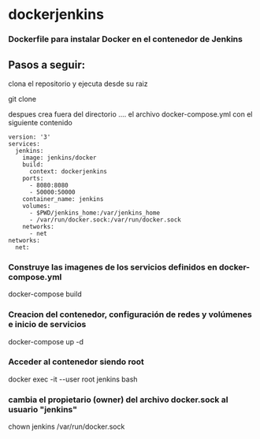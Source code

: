 # dockerjenkins

### Dockerfile para instalar Docker en el contenedor de Jenkins

## Pasos a seguir:

clona el repositorio y ejecuta desde su raiz 

git clone 

despues crea fuera del directorio ....
el archivo docker-compose.yml
con el siguiente contenido
```
version: '3'
services:
  jenkins:
    image: jenkins/docker
    build:
      context: dockerjenkins
    ports:
      - 8080:8080
      - 50000:50000
    container_name: jenkins
    volumes:
      - $PWD/jenkins_home:/var/jenkins_home
      - /var/run/docker.sock:/var/run/docker.sock
    networks:
      - net
networks:
  net:
```
### Construye las imagenes de los servicios definidos en docker-compose.yml
docker-compose build

### Creacion del contenedor, configuración de redes y volúmenes e inicio de servicios
docker-compose up -d

### Acceder al contenedor siendo root
docker exec -it --user root jenkins bash

### cambia el propietario (owner) del archivo docker.sock al usuario "jenkins"
chown jenkins /var/run/docker.sock

